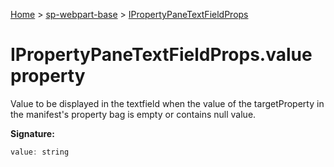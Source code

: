 <!-- docId=sp-webpart-base.ipropertypanetextfieldprops.value -->

[Home](./index.md) &gt; [sp-webpart-base](./sp-webpart-base.md) &gt; [IPropertyPaneTextFieldProps](./sp-webpart-base.ipropertypanetextfieldprops.md)

# IPropertyPaneTextFieldProps.value property

Value to be displayed in the textfield when the value of the targetProperty in the manifest's property bag is empty or contains null value.

**Signature:**
```javascript
value: string
```
